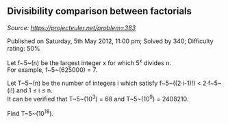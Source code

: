 Divisibility comparison between factorials
------------------------------------------

*Source: https://projecteuler.net/problem=383*

Published on Saturday, 5th May 2012, 11:00 pm; Solved by 340; Difficulty
rating: 50%

Let f~5~(n) be the largest integer x for which 5<sup>x</sup> divides n.\
 For example, f~5~(625000) = 7.

Let T~5~(n) be the number of integers i which satisfy f~5~((2·i-1)!) \<
2·f~5~(i!) and 1 ≤ i ≤ n.\
 It can be verified that T~5~(10<sup>3</sup>) = 68 and T~5~(10<sup>9</sup>) = 2408210.

Find T~5~(10<sup>18</sup>).
